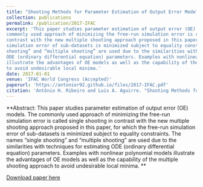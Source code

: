 ```yaml
---
title: "Shooting Methods for Parameter Estimation of Output Error Models"
collection: publications
permalink: /publication/2017-IFAC
excerpt: 'This paper studies parameter estimation of output error (OE) models. The
commonly used approach of minimizing the free-run simulation error is called single shooting in
contrast with the new multiple shooting approach proposed in this paper, for which the free-run
simulation error of sub-datasets is minimized subject to equality constraints. The names “single
shooting” and “multiple shooting” are used due to the similarities with techniques for estimating
ODE (ordinary differential equation) parameters. Examples with nonlinear polynomial models
illustrate the advantages of OE models as well as the capability of the multiple shooting approach
to avoid undesirable local minima.'
date: 2017-01-01
venue: 'IFAC World Congress (Accepted)'
paperurl: 'https://antonior92.github.io/files/2017-IFAC.pdf'
citation: 'Antônio H. Ribeiro and Luis A. Aguirre. "Shooting Methods for Parameter Estimation of Output Error Models." IFAC World Congress (2017)'
---
```


**Abstract: This paper studies parameter estimation of output error (OE) models. The
commonly used approach of minimizing the free-run simulation error is called single shooting in
contrast with the new multiple shooting approach proposed in this paper, for which the free-run
simulation error of sub-datasets is minimized subject to equality constraints. The names “single
shooting” and “multiple shooting” are used due to the similarities with techniques for estimating
ODE (ordinary differential equation) parameters. Examples with nonlinear polynomial models
illustrate the advantages of OE models as well as the capability of the multiple shooting approach
to avoid undesirable local minima. **

[Download paper here](https://antonior92.github.io/files/2017-IFAC.pdf)


